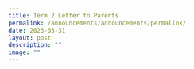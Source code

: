 ```yaml
---
title: Term 2 Letter to Parents
permalink: /announcements/announcements/permalink/
date: 2023-03-31
layout: post
description: ""
image: ""
---
```

